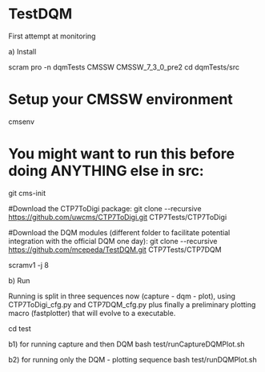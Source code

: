 TestDQM
=======

First attempt at monitoring 

a) Install

scram pro -n dqmTests CMSSW CMSSW_7_3_0_pre2
cd dqmTests/src
# Setup your CMSSW environment
cmsenv
# You might want to run this before doing ANYTHING else in src:
git cms-init

#Download the CTP7ToDigi package:
git clone --recursive https://github.com/uwcms/CTP7ToDigi.git CTP7Tests/CTP7ToDigi

#Download the DQM modules (different folder to facilitate potential integration with the official DQM one day):
git clone --recursive https://github.com/mcepeda/TestDQM.git CTP7Tests/CTP7DQM

scramv1 -j 8   

b) Run

Running is split in three sequences now (capture - dqm - plot), using  CTP7ToDigi_cfg.py and  CTP7DQM_cfg.py plus finally a preliminary plotting macro (fastplotter)
that will evolve to a executable.

cd test

b1) for running capture and then DQM 
bash test/runCaptureDQMPlot.sh

b2) for running only the DQM - plotting sequence
bash test/runDQMPlot.sh





  
